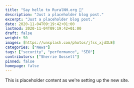 ```yaml
---
title: "Say hello to RuralNH.org 👋"
description: "Just a placeholder blog post."
excerpt: "Just a placeholder blog post."
date: 2020-11-04T09:19:42+01:00
lastmod: 2020-11-04T09:19:42+01:00
draft: false
weight: 50
images: [https://unsplash.com/photos/jfss_xjdILE]
categories: ["News"]
tags: ["security", "performance", "SEO"]
contributors: ["Sherrie Gossett"]
pinned: false
homepage: false
---
```


This is placeholder content as we're setting up the new site.

